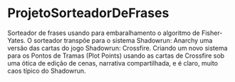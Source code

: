 # ProjetoSorteadorDeFrases
 Sorteador de frases usando para embaralhamento o algoritmo de Fisher-Yates. O sorteador transpõe para o sistema Shadowrun: Anarchy uma versão das cartas do jogo Shadowrun: Crossfire. Criando um novo sistema para os Pontos de Tramas (Plot Points) usando as cartas de Crossfire sob uma ótica de edição de cenas, narrativa compartilhada, e é claro, muito caos típico do Shadowrun.
